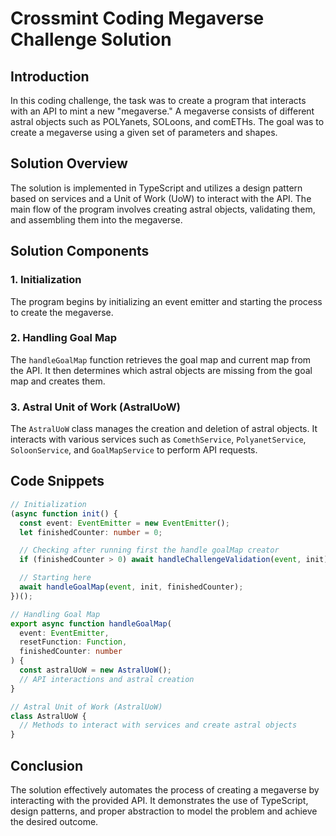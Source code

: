 # Crossmint Coding Megaverse Challenge Solution

## Introduction

In this coding challenge, the task was to create a program that interacts with an API to mint a new "megaverse." A megaverse consists of different astral objects such as POLYanets, SOLoons, and comETHs. The goal was to create a megaverse using a given set of parameters and shapes.

## Solution Overview

The solution is implemented in TypeScript and utilizes a design pattern based on services and a Unit of Work (UoW) to interact with the API. The main flow of the program involves creating astral objects, validating them, and assembling them into the megaverse.

## Solution Components

### 1. Initialization

The program begins by initializing an event emitter and starting the process to create the megaverse.

### 2. Handling Goal Map

The `handleGoalMap` function retrieves the goal map and current map from the API. It then determines which astral objects are missing from the goal map and creates them.

### 3. Astral Unit of Work (AstralUoW)

The `AstralUoW` class manages the creation and deletion of astral objects. It interacts with various services such as `ComethService`, `PolyanetService`, `SoloonService`, and `GoalMapService` to perform API requests.

## Code Snippets

```typescript
// Initialization
(async function init() {
  const event: EventEmitter = new EventEmitter();
  let finishedCounter: number = 0;

  // Checking after running first the handle goalMap creator
  if (finishedCounter > 0) await handleChallengeValidation(event, init);

  // Starting here
  await handleGoalMap(event, init, finishedCounter);
})();

// Handling Goal Map
export async function handleGoalMap(
  event: EventEmitter,
  resetFunction: Function,
  finishedCounter: number
) {
  const astralUoW = new AstralUoW();
  // API interactions and astral creation
}

// Astral Unit of Work (AstralUoW)
class AstralUoW {
  // Methods to interact with services and create astral objects
}
```

## Conclusion

The solution effectively automates the process of creating a megaverse by interacting with the provided API. It demonstrates the use of TypeScript, design patterns, and proper abstraction to model the problem and achieve the desired outcome.
